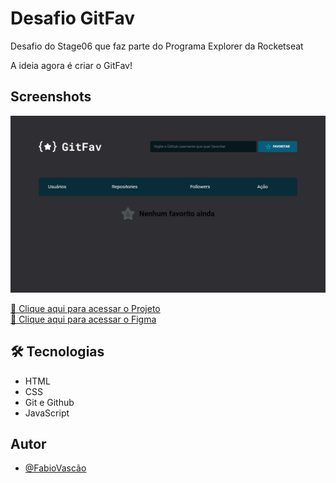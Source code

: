 # Desafio GitFav

Desafio do Stage06 que faz parte do Programa Explorer da Rocketseat<br/> 


A ideia agora é criar o GitFav!<br/> 


## Screenshots

![preview](preview.jpg)


[🔗 Clique aqui para acessar o Projeto](https://fabiovascao.github.io/Desafio-GitFav/)<br/> 
[🔗 Clique aqui para acessar o Figma](https://www.figma.com/file/xcRHzoVZE845XLcuyNwRTP/Desafios-Explorer-GitFav-Copy-Copy?fuid=1151137169943796805)<br/> 

## 🛠 Tecnologias

- HTML
- CSS
- Git e Github
- JavaScript


## Autor

- [@FabioVascão](https://www.github.com/fabiovascao)